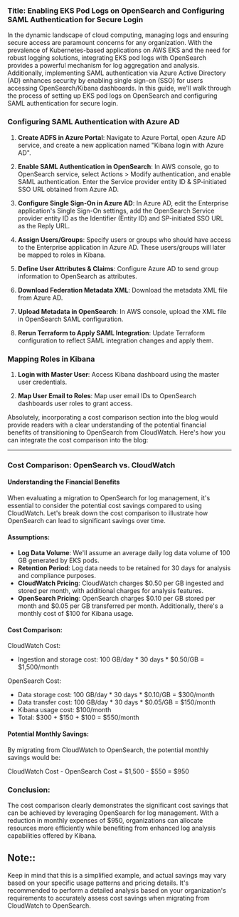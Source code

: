 ### Title: Enabling EKS Pod Logs on OpenSearch and Configuring SAML Authentication for Secure Login

In the dynamic landscape of cloud computing, managing logs and ensuring secure access are paramount concerns for any organization. With the prevalence of Kubernetes-based applications on AWS EKS and the need for robust logging solutions, integrating EKS pod logs with OpenSearch provides a powerful mechanism for log aggregation and analysis. Additionally, implementing SAML authentication via Azure Active Directory (AD) enhances security by enabling single sign-on (SSO) for users accessing OpenSearch/Kibana dashboards. In this guide, we'll walk through the process of setting up EKS pod logs on OpenSearch and configuring SAML authentication for secure login.

### Configuring SAML Authentication with Azure AD

1. **Create ADFS in Azure Portal**: Navigate to Azure Portal, open Azure AD service, and create a new application named "Kibana login with Azure AD".

2. **Enable SAML Authentication in OpenSearch**: In AWS console, go to OpenSearch service, select Actions > Modify authentication, and enable SAML authentication. Enter the Service provider entity ID & SP-initiated SSO URL obtained from Azure AD.

3. **Configure Single Sign-On in Azure AD**: In Azure AD, edit the Enterprise application's Single Sign-On settings, add the OpenSearch Service provider entity ID as the Identifier (Entity ID) and SP-initiated SSO URL as the Reply URL.

4. **Assign Users/Groups**: Specify users or groups who should have access to the Enterprise application in Azure AD. These users/groups will later be mapped to roles in Kibana.

5. **Define User Attributes & Claims**: Configure Azure AD to send group information to OpenSearch as attributes.

6. **Download Federation Metadata XML**: Download the metadata XML file from Azure AD.

7. **Upload Metadata in OpenSearch**: In AWS console, upload the XML file in OpenSearch SAML configuration.

8. **Rerun Terraform to Apply SAML Integration**: Update Terraform configuration to reflect SAML integration changes and apply them.

### Mapping Roles in Kibana

1. **Login with Master User**: Access Kibana dashboard using the master user credentials.

2. **Map User Email to Roles**: Map user email IDs to OpenSearch dashboards user roles to grant access.

Absolutely, incorporating a cost comparison section into the blog would provide readers with a clear understanding of the potential financial benefits of transitioning to OpenSearch from CloudWatch. Here's how you can integrate the cost comparison into the blog:

---

### Cost Comparison: OpenSearch vs. CloudWatch

#### Understanding the Financial Benefits

When evaluating a migration to OpenSearch for log management, it's essential to consider the potential cost savings compared to using CloudWatch. Let's break down the cost comparison to illustrate how OpenSearch can lead to significant savings over time.

#### Assumptions:

- **Log Data Volume**: We'll assume an average daily log data volume of 100 GB generated by EKS pods.
- **Retention Period**: Log data needs to be retained for 30 days for analysis and compliance purposes.
- **CloudWatch Pricing**: CloudWatch charges $0.50 per GB ingested and stored per month, with additional charges for analysis features.
- **OpenSearch Pricing**: OpenSearch charges $0.10 per GB stored per month and $0.05 per GB transferred per month. Additionally, there's a monthly cost of $100 for Kibana usage.

#### Cost Comparison:

CloudWatch Cost:
- Ingestion and storage cost: 100 GB/day * 30 days * $0.50/GB = $1,500/month

OpenSearch Cost:
- Data storage cost: 100 GB/day * 30 days * $0.10/GB = $300/month
- Data transfer cost: 100 GB/day * 30 days * $0.05/GB = $150/month
- Kibana usage cost: $100/month
- Total: $300 + $150 + $100 = $550/month

#### Potential Monthly Savings:

By migrating from CloudWatch to OpenSearch, the potential monthly savings would be:

CloudWatch Cost - OpenSearch Cost = $1,500 - $550 = $950

### Conclusion:

The cost comparison clearly demonstrates the significant cost savings that can be achieved by leveraging OpenSearch for log management. With a reduction in monthly expenses of $950, organizations can allocate resources more efficiently while benefiting from enhanced log analysis capabilities offered by Kibana.

## Note::
Keep in mind that this is a simplified example, and actual savings may vary based on your specific usage patterns and pricing details. It's recommended to perform a detailed analysis based on your organization's requirements to accurately assess cost savings when migrating from CloudWatch to OpenSearch.
